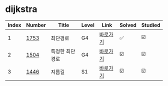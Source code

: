 # dijkstra

| Index | Number            | Title            | Level | Link                                             | Solved                  | Studied                 |
| ----- | ----------------- | ---------------- | ----- | ------------------------------------------------ | ----------------------- | ----------------------- |
| 1     | [1753](./1753.py) | 최단경로         | G4    | [바로가기](https://www.acmicpc.net/problem/1753) | :white_check_mark:      | :ballot_box_with_check: |
| 2     | [1504](./1504.py) | 특정한 최단 경로 | G4    | [바로가기](https://www.acmicpc.net/problem/1504) | :ballot_box_with_check: | :ballot_box_with_check: |
| 3     | [1446](./1446.py) | 지름길           | S1    | [바로가기](https://www.acmicpc.net/problem/1446) | :ballot_box_with_check: | :ballot_box_with_check: |
